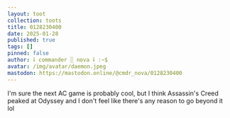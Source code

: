 ```yaml
---
layout: toot
collection: toots
title: 0128230400
date: 2025-01-28
published: true
tags: []
pinned: false
author: ⸸ commander ░ nova ⸸ :~$
avatar: /img/avatar/daemon.jpeg
mastodon: https://mastodon.online/@cmdr_nova/0128230400
---
```


I'm sure the next AC game is probably cool, but I think Assassin's Creed peaked at Odyssey and I don't feel like there's any reason to go beyond it lol
